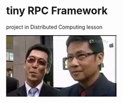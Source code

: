 # tiny RPC Framework

project in Distributed Computing lesson

![](https://github.com/zilchfp/tinyRPCFramework/blob/master/sorryGif/%E8%AE%A9%E4%BD%A0%E4%B8%8D%E5%86%99JAVA.gif?raw=true)